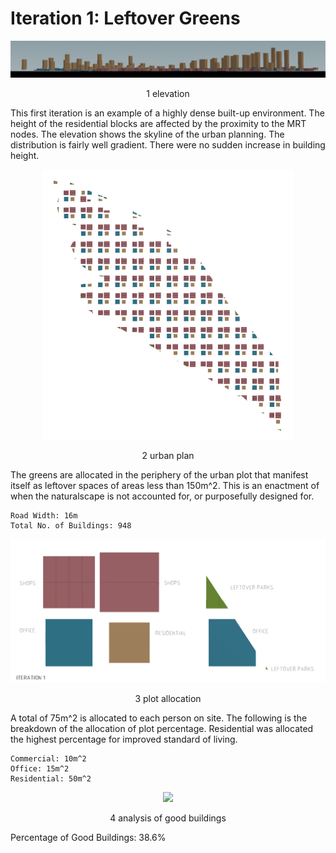 
# Iteration 1: Leftover Greens

<p align="center"><img src="imgs/1_elevation.jpg" width = "1000">
<p align="center"> 1 elevation

This first iteration is an example of a highly dense built-up environment. The height of the residential blocks are affected by the proximity to the MRT nodes. The elevation shows the skyline of the urban planning. The distribution is fairly well gradient. There were no sudden increase in building height. 

<p align="center"><img src="imgs/1_figureground.jpg" width = "400">
<p align="center"> 2 urban plan

The greens are allocated in the periphery of the urban plot that manifest itself as leftover spaces of areas less than 150m^2. This is an enactment of when the naturalscape is not accounted for, or purposefully designed for. 

````
Road Width: 16m
Total No. of Buildings: 948
````

<p align="center"><img src="imgs/1_plotallocation.jpg" width = "600"> 
<p align="center"> 3 plot allocation
   
A total of 75m^2 is allocated to each person on site. The following is the breakdown of the allocation of plot percentage. Residential was allocated the highest percentage for improved standard of living. 
````
Commercial: 10m^2
Office: 15m^2 
Residential: 50m^2
`````
<p align="center"><img src="imgs/iteration1_GB.jpg" width = "1000"> 
<p align="center"> 4 analysis of good buildings

Percentage of Good Buildings: 38.6% 









